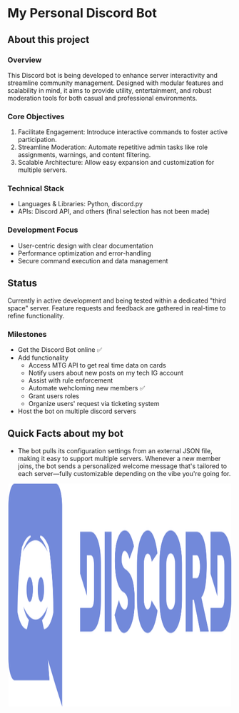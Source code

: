 # My Personal Discord Bot 

## About this project
### Overview
This Discord bot is being developed to enhance server interactivity and streamline community management. Designed with modular features and scalability in mind, it aims to provide utility, entertainment, and robust moderation tools for both casual and professional environments.

### Core Objectives
1. Facilitate Engagement: Introduce interactive commands to foster active participation.
2. Streamline Moderation: Automate repetitive admin tasks like role assignments, warnings, and content filtering.
3. Scalable Architecture: Allow easy expansion and customization for multiple servers.

### Technical Stack
- Languages & Libraries: Python, discord.py
-  APIs: Discord API, and others (final selection has not been made)

### Development Focus
- User-centric design with clear documentation
- Performance optimization and error-handling
- Secure command execution and data management

## Status
Currently in active development and being tested within a dedicated "third space" server. Feature requests and feedback are gathered in real-time to refine functionality.

### Milestones
- Get the Discord Bot online ✅
- Add functionality
  - Access MTG API to get real time data on cards
  - Notify users about new posts on my tech IG account
  - Assist with rule enforcement
  - Automate wehcloming new members ✅
  - Grant users roles
  - Organize users' request via ticketing system
- Host the bot on multiple discord servers

## Quick Facts about my bot
- The bot pulls its configuration settings from an external JSON file, making it easy to support multiple servers. Whenever a new member joins, the bot sends a personalized welcome message that's tailored to each server—fully customizable depending on the vibe you're going for.


<center><img src="discord-logo.svg" width="500" height="500" alt="Discord Logo"></center>